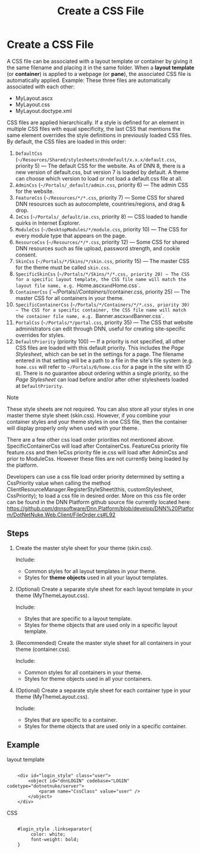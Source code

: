 ﻿---
uid: create-css
locale: en
title: Create a CSS File
dnnversion: 09.02.00
previous-topic: create-container
next-topic: create-doctype-xml
related-topics: themes
links: ["[W3C specifications on cascading and inheritance](https://www.w3.org/TR/css3-cascade/)","[DNN Wiki: DotNetNuke Skins](https://www.dnnsoftware.com/wiki/dotnetnuke-skins)","[DNN Professional Training: Creating HTML Skins](https://www.dnnsoftware.com/services/professional-training/training-videos-subscription/skinning-2-creating-html-skins)"]
---

# Create a CSS File

A CSS file can be associated with a layout template or container by giving it the same filename and placing it in the same folder. When a **layout template** (or **container**) is applied to a webpage (or **pane**), the associated CSS file is automatically applied. Example: These three files are automatically associated with each other:

*   MyLayout.ascx
*   MyLayout.css
*   MyLayout.doctype.xml

CSS files are applied hierarchically. If a style is defined for an element in multiple CSS files with equal specificity, the last CSS that mentions the same element overrides the style definitions in previously loaded CSS files. By default, the CSS files are loaded in this order:

1.  `DefaultCss` (`~/Resources/Shared/stylesheets/dnndefault/x.x.x/default.css`, priority 5) — The default CSS for the website.  As of DNN 8, there is a new version of default.css, but version 7 is loaded by default.  A theme can choose which version to load or not load a default.css file at all.
2.  `AdminCss` (`~/Portals/_default/admin.css`, priority 6) — The admin CSS for the website.
3.  `FeatureCss` (`~/Resources/*/*.css`, priority 7) — Some CSS for shared DNN resources such as autocomplete, countries/regions, and drag & drop.
4.  `IeCss` (`~/Portals/_default/ie.css`, priority 8) — CSS loaded to handle quirks in Internet Explorer.
5.  `ModuleCss` (`~/DesktopModules/*/module.css`, priority 10) — The CSS for every module type that appears on the page.
6.  `ResourceCss` (`~/Resources/*/*.css`, priority 12) — Some CSS for shared DNN resources such as file upload, password strength, and cookie consent.
7.  `SkinCss` (`~/Portals/*/Skins/*/skin.css`, priority 15) — The master CSS for the theme must be called `skin.css`.
8.  `SpecificSkinCss` (`~/Portals/*/Skins/*/*.css, priority 20) — The CSS for a specific layout template, the CSS file name will match the layout file name, e.g. `Home.ascx` and `Home.css`.
9.  `ContainerCss` (`~/Portals/*/Containers/*/container.css, priority 25) — The master CSS for all containers in your theme.
10.  `SpecificContainerCss` (`~/Portals/*/Containers/*/*.css, priority 30) — The CSS for a specific container, the CSS file name will match the container file name, e.g. `Banner.ascx` and `Banner.css`.
11.  `PortalCss` (`~/Portals/*/portal.css`, priority 35) — The CSS that website administrators can edit through DNN, useful for creating site-specific overrides for styles.
12.  `DefaultPriority` (priority 100) —  If a priority is not specified, all other CSS files are loaded with this default priority.  This includes the _Page Stylesheet_, which can be set in the settings for a page.  The filename entered in that setting will be a path to a file in the site's file system (e.g. `home.css` will refer to `~/Portals/0/home.css` for a page in the site with ID `0`).  There is no guarantee about ordering within a single priority, so the _Page Stylesheet_ can load before and/or after other stylesheets loaded at `DefaultPriority`.
> [!NOTE]
> These style sheets are not required. You can also store all your styles in one master theme style sheet (skin.css). However, if you combine your container styles and your theme styles in one CSS file, then the container will display properly only when used with your theme.
>
>  There are a few other css load order priorities not mentioned above.  SpecificContainerCss will load after ContainerCss. FeatureCss priority file feature.css and then IeCss priority file ie.css will load after AdminCss and prior to ModuleCss.  However these files are not currently being loaded by the platform.
>
>  Developers can use a css file load order priority determined by setting a CssPriority value when calling the method ClientResourceManager.RegisterStyleSheet(this, customStylesheet, CssPriority); to load a css file in desired order. More on this css file order can be found in the DNN Platform github source file currently located here: https://github.com/dnnsoftware/Dnn.Platform/blob/develop/DNN%20Platform/DotNetNuke.Web.Client/FileOrder.cs#L92

## Steps

1.  Create the master style sheet for your theme (skin.css).

    Include:

    *   Common styles for all layout templates in your theme.
    *   Styles for **theme objects** used in all your layout templates.

2.  (Optional) Create a separate style sheet for each layout template in your theme (MyThemeLayout.css).

    Include:

    *   Styles that are specific to a layout template.
    *   Styles for theme objects that are used only in a specific layout template.

3.  (Recommended) Create the master style sheet for all containers in your theme (container.css).

    Include:

    *   Common styles for all containers in your theme.
    *   Styles for theme objects used in all your containers.

4.  (Optional) Create a separate style sheet for each container type in your theme (MyThemeLayout.css).

    Include:

    *   Styles that are specific to a container.
    *   Styles for theme objects that are used only in a specific container.


## Example

layout template

```

    <div id="login_style" class="user">
        <object id="dnnLOGIN" codebase="LOGIN" codetype="dotnetnuke/server">
            <param name="CssClass" value="user" />
        </object>
    </div>

```

CSS

```

    #login_style .linkseparator{
         color: white;
         font-weight: bold;
    }

```
